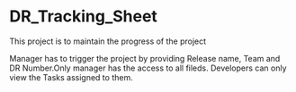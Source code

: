 # DR_Tracking_Sheet
This project is to maintain the progress of the  project


Manager has to trigger the project by providing Release name, Team and DR Number.Only manager has the access to all fileds. Developers can only view the Tasks assigned to them. 
